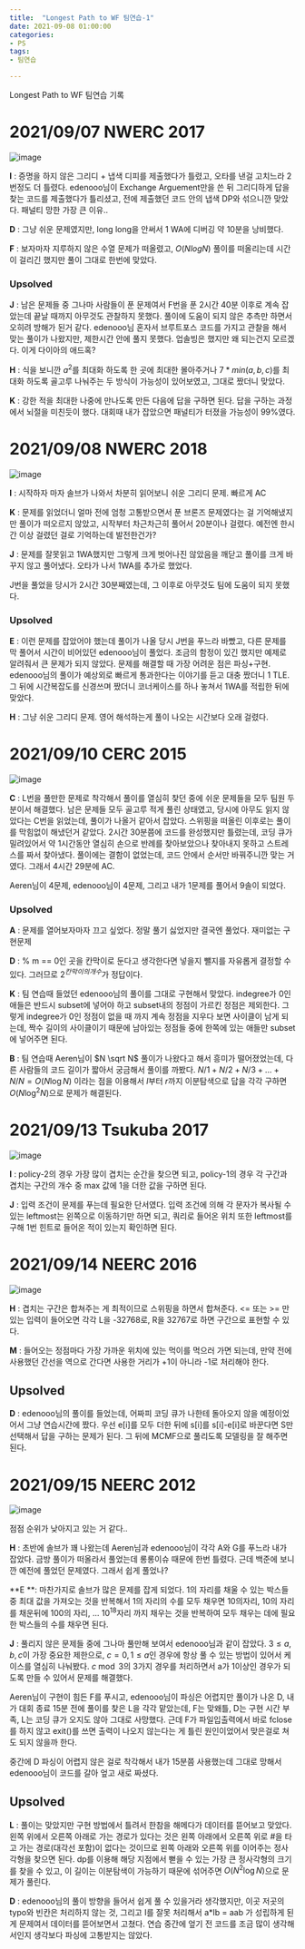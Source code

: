 ```yaml
---
title:  "Longest Path to WF 팀연습-1"
date: 2021-09-08 01:00:00
categories: 
- PS
tags:
- 팀연습

---
```






Longest Path to WF 팀연습 기록







# 2021/09/07 NWERC 2017

![image](https://user-images.githubusercontent.com/51346964/132563339-3f325e66-9acd-4d78-bc31-e0c4642a7f15.png)

**I** : 증명을 하지 않은 그리디 + 냅색 디피를 제출했다가 틀렸고, 오타를 낸걸 고치느라 2번정도 더 틀렸다. edenooo님이 Exchange Arguement만을 쓴 뒤 그리디하게 답을 찾는 코드를 제출했다가 틀리셨고, 전에 제출했던 코드 안의 냅색 DP와 섞으니깐 맞았다. 패널티 망한 가장 큰 이유..

**D** : 그냥 쉬운 문제였지만, long long을 안써서 1 WA에 디버깅 약 10분을 낭비했다.

**F** : 보자마자 지루하지 않은 수열 문제가 떠올렸고, $O(NlogN)$ 풀이를 떠올리는데 시간이 걸리긴 했지만 풀이 그대로 한번에 맞았다.

### Upsolved

**J** : 남은 문제들 중 그나마 사람들이 푼 문제여서 F번을 푼 2시간 40분 이후로 계속 잡았는데 끝날 때까지 아무것도 관찰하지 못했다. 풀이에 도움이 되지 않은 추측만 하면서 오히려 방해가 된거 같다. edenooo님 혼자서 브루트포스 코드를 가지고 관찰을 해서 맞는 풀이가 나왔지만, 제한시간 안에 풀지 못했다. 업솔빙은 했지만 왜 되는건지 모르겠다. 이게 다이아의 애드혹?

**H** : 식을 보니깐 $a^2$를 최대화 하도록 한 곳에 최대한 몰아주거나 $7*min(a,b,c)$를 최대화 하도록 골고루 나눠주는 두 방식이 가능성이 있어보였고, 그대로 짰더니 맞았다.

**K** : 강한 적을 최대한 나중에 만나도록 만든 다음에 답을 구하면 된다. 답을 구하는 과정에서 뇌절을 미친듯이 했다. 대회때 내가 잡았으면 패널티가 터졌을 가능성이 99%였다.





# 2021/09/08 NWERC 2018

![image](https://user-images.githubusercontent.com/51346964/132562751-31201d55-d78c-4a2c-8162-fe9cda43e6c5.png)

**I** : 시작하자 마자 솔브가 나와서 차분히 읽어보니 쉬운 그리디 문제. 빠르게 AC

**K** : 문제를 읽었더니 얼마 전에 엄청 고통받으면서 푼 브론즈 문제였다는 걸 기억해냈지만 풀이가 떠오르지 않았고, 시작부터 차근차근히 풀어서 20분이나 걸렸다. 예전엔 한시간 이상 걸렸던 걸로 기억하는데 발전한건가?

**J** : 문제를 잘못읽고 1WA했지만 그렇게 크게 벗어나진 않았음을 깨닫고 풀이를 크게 바꾸지 않고 풀어냈다. 오타가 나서 1WA를 추가로 했었다.

J번을 풀었을 당시가 2시간 30분째였는데, 그 이후로 아무것도 팀에 도움이 되지 못했다.

### Upsolved

**E** : 이런 문제를 잡았어야 했는데 풀이가 나올 당시 J번을 푸느라 바빴고, 다른 문제를 막 풀어서 시간이 비어있던 edenooo님이 풀었다. 조금의 함정이 있긴 했지만 예제로 알려줘서 큰 문제가 되지 않았다. 문제를 해결할 때 가장 어려운 점은 파싱+구현. edenooo님의 풀이가 예상외로 빠르게 통과한다는 이야기를 듣고 대충 짰더니 1 TLE. 그 뒤에 시간복잡도를 신경쓰며 짰더니 코너케이스를 하나 놓쳐서 1WA를 적립한 뒤에 맞았다. 

**H** : 그냥 쉬운 그리디 문제. 영어 해석하는게 풀이 나오는 시간보다 오래 걸렸다.



# 2021/09/10 CERC 2015

![image](https://user-images.githubusercontent.com/51346964/132849265-f49be06f-af3c-4088-9cb7-d310804c9000.png)

**C** : L번을 풀만한 문제로 착각해서 풀이를 열심히 찾던 중에 쉬운 문제들을 모두 팀원 두분이서 해결했다. 남은 문제들 모두 골고루 적게 풀린 상태였고, 당시에 아무도 읽지 않았다는 C번을 읽었는데, 풀이가 나올거 같아서 잡았다. 스위핑을 떠올린 이후로는 풀이를 막힘없이 해냈던거 같았다. 2시간 30분쯤에 코드를 완성했지만 틀렸는데, 코딩 큐가 밀려있어서 약 1시간동안 열심히 손으로 반례를 찾아보았으나 찾아내지 못하고 스트레스를 짜서 찾아냈다. 풀이에는 결함이 없었는데, 코드 안에서 순서만 바꿔주니깐 맞는 거였다. 그래서 4시간 29분에 AC.

Aeren님이 4문제, edenooo님이 4문제, 그리고 내가 1문제를 풀어서 9솔이 되었다.

### Upsolved

**A** : 문제를 열어보자마자 끄고 싶었다. 정말 풀기 싫었지만 결국엔 풀었다. 재미없는 구현문제

**D** : % m == 0인 곳을 칸막이로 둔다고 생각한다면 넣을지 뺄지를 자유롭게 결정할 수 있다. 그러므로 $2^{칸막이의 개수}$​가 정답이다.

**K** : 팀 연습때 들었던 edenooo님의 풀이를 그대로 구현해서 맞았다. indegree가 0인 애들은 반드시 subset에 넣어야 하고 subset내의 정점이 가르킨 정점은 제외한다. 그렇게 indegree가 0인 정점이 없을 때 까지 계속 정점을 지우다 보면 사이클이 남게 되는데, 짝수 길이의 사이클이기 때문에 남아있는 정점들 중에 한쪽에 있는 애들만 subset에 넣어주면 된다.

**B** : 팀 연습때 Aeren님이 $N \sqrt N$ 풀이가 나왔다고 해서 흥미가 떨어졌었는데, 다른 사람들의 코드 길이가 짧아서 궁금해서 풀이를 까봤다. $N/1 + N/2 + N/3 + ... + N/N = O(N \log N)$ 이라는 점을 이용해서 $l$부터 $r$까지 이분탐색으로 답을 각각 구하면 $O(N \log^2 N)$으로 문제가 해결된다.



# 2021/09/13 Tsukuba 2017

![image](https://user-images.githubusercontent.com/51346964/133287221-3c546fa8-c1a5-4c81-bfcb-c3f8f2755d3c.png)

**I** : policy-2의 경우 가장 많이 겹치는 순간을 찾으면 되고, policy-1의 경우 각 구간과 겹치는 구간의 개수 중 max 값에 1을 더한 값을 구하면 된다.

**J** : 입력 조건이 문제를 푸는데 필요한 단서였다. 입력 조건에 의해 각 문자가 복사될 수 있는 leftmost는 왼쪽으로 이동하기만 하면 되고, 쿼리로 들어온 위치 또한 leftmost를 구해 1번 힌트로 들어온 적이 있는지 확인하면 된다.



# 2021/09/14 NEERC 2016

![image](https://user-images.githubusercontent.com/51346964/133288045-bc225fda-adb1-4661-83e7-686cb84ebddf.png)

**H** : 겹치는 구간은 합쳐주는 게 최적이므로 스위핑을 하면서 합쳐준다. <= 또는 >= 만 있는 입력이 들어오면 각각 L을 -32768로, R을 32767로 하면 구간으로 표현할 수 있다. 

**M** : 들어오는 정점마다 가장 가까운 위치에 있는 먹이를 먹으러 가면 되는데, 만약 전에 사용했던 간선을 역으로 간다면 사용한 거리가 +1이 아니라 -1로 처리해야 한다.

## Upsolved

**D** : edenooo님의 풀이를 들었는데, 어짜피 코딩 큐가 나한테 돌아오지 않을 예정이었어서 그냥 연습시간에 짰다. 우선 e[i]를 모두 더한 뒤에 s[i]를 s[i]-e[i]로 바꾼다면 S만 선택해서 답을 구하는 문제가 된다. 그 뒤에 MCMF으로 풀리도록 모델링을 잘 해주면 된다.



# 2021/09/15 NEERC 2012

![image](https://user-images.githubusercontent.com/51346964/133465917-6f492f8e-9d34-4749-ba40-56c16c892eab.png)

점점 순위가 낮아지고 있는 거 같다..

**H** : 초반에 솔브가 꽤 나왔는데 Aeren님과 edenooo님이 각각 A와 G를 푸느라 내가 잡았다. 금방 풀이가 떠올라서 풀었는데 롱롱이슈 때문에 한번 틀렸다. 근데 백준에 보니깐 예전에 풀었던 문제였다. 그래서 쉽게 풀었나?

**E **: 마찬가지로 솔브가 많은 문제를 잡게 되었다. 1의 자리를 채울 수 있는 박스들 중 최대 값을 가져오는 것을 반복해서 1의 자리의 수를 모두 채우면 10의자리, 10의 자리를 채운뒤에 100의 자리, ... $10^{18}$자리 까지 채우는 것을 반복하여 모두 채우는 데에 필요한 박스들의 수를 채우면 된다.

**J** : 풀리지 않은 문제들 중에 그나마 풀만해 보여서 edenooo님과 같이 잡았다. $3 \leq a, b, c$이 가장 중요한 제한으로, $c = 0, 1 \leq a$인 경우에 항상 풀 수 있는 방법이 있어서 케이스를 열심히 나눠봤다. $c \bmod 3$의 3가지 경우를 처리하면서 a가 1이상인 경우가 되도록 만들 수 있어서 문제를 해결했다.

Aeren님이 구현이 힘든 F를 푸시고, edenooo님이 파싱은 어렵지만 풀이가 나온 D, 내가 대회 종료 15분 전에 풀이를 찾은 L을 각각 맡았는데, F는 맞왜틀, D는 구현 시간 부족, L는 코딩 큐가 오지도 않아 그대로 사망했다. 근데 F가 파일입출력에서 바로 fclose를 하지 않고 exit()를 쓰면 출력이 나오지 않는다는 게 틀린 원인이었어서 맞은걸로 쳐도 되지 않을까 한다.

중간에 D 파싱이 어렵지 않은 걸로 착각해서 내가 15분쯤 사용했는데 그대로 망해서 edenooo님이 코드를 갈아 엎고 새로 짜셨다.

## Upsolved

**L** : 풀이는 맞았지만 구현 방법에서 틀려서 한참을 해메다가 데이터를 뜯어보고 맞았다. 왼쪽 위에서 오른쪽 아래로 가는 경로가 있다는 것은 왼쪽 아래에서 오른쪽 위로 #을 타고 가는 경로(대각선 포함)이 없다는 것이므로 왼쪽 아래와 오른쪽 위를 이어주는 정사각형을 찾으면 된다. dp를 이용해 해당 지점에서 뻗을 수 있는 가장 큰 정사각형의 크기를 찾을 수 있고, 이 길이는 이분탐색이 가능하기 때문에 섞어주면 $O(N^2 \log N)$으로 문제가 풀린다.

**D** : edenooo님의 풀이 방향을 들어서 쉽게 풀 수 있을거라 생각했지만, 이곳 저곳의 typo와 빈칸은 처리하지 않는 것, 그리고 I를 잘못 처리해서 a*Ib = aab 가 성립하게 된게 문제여서 데이터를 뜯어보면서 고쳤다. 연습 중간에 엎기 전 코드를 조금 많이 생각해서인지 생각보다 파싱에 고통받지는 않았다.









